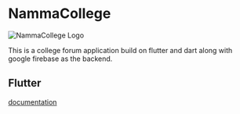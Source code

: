 # NammaCollege

![NammaCollege Logo](https://github.com/sabm0hmayahai/NammaCollege/blob/master/logo.jpg)

This is a college forum application build on flutter and dart along with google firebase as the backend. 

## Flutter
[documentation](https://flutter.io/)
